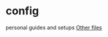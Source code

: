 # config
personal guides and setups
[Other files](https://drive.google.com/drive/folders/1eKh7SGp_ruJmN1parlYioyNU78h9NAsf)
